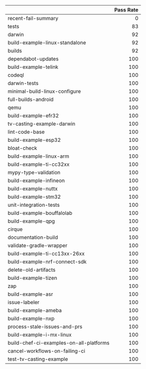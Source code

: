 |                                         |   Pass Rate |
|:----------------------------------------|------------:|
| recent-fail-summary                     |           0 |
| tests                                   |          83 |
| darwin                                  |          92 |
| build-example-linux-standalone          |          92 |
| builds                                  |          92 |
| dependabot-updates                      |         100 |
| build-example-telink                    |         100 |
| codeql                                  |         100 |
| darwin-tests                            |         100 |
| minimal-build-linux-configure           |         100 |
| full-builds-android                     |         100 |
| qemu                                    |         100 |
| build-example-efr32                     |         100 |
| tv-casting-example-darwin               |         100 |
| lint-code-base                          |         100 |
| build-example-esp32                     |         100 |
| bloat-check                             |         100 |
| build-example-linux-arm                 |         100 |
| build-example-ti-cc32xx                 |         100 |
| mypy-type-validation                    |         100 |
| build-example-infineon                  |         100 |
| build-example-nuttx                     |         100 |
| build-example-stm32                     |         100 |
| unit-integration-tests                  |         100 |
| build-example-bouffalolab               |         100 |
| build-example-qpg                       |         100 |
| cirque                                  |         100 |
| documentation-build                     |         100 |
| validate-gradle-wrapper                 |         100 |
| build-example-ti-cc13xx-26xx            |         100 |
| build-example-nrf-connect-sdk           |         100 |
| delete-old-artifacts                    |         100 |
| build-example-tizen                     |         100 |
| zap                                     |         100 |
| build-example-asr                       |         100 |
| issue-labeler                           |         100 |
| build-example-ameba                     |         100 |
| build-example-nxp                       |         100 |
| process-stale-issues-and-prs            |         100 |
| build-example-i-mx-linux                |         100 |
| build-chef-ci-examples-on-all-platforms |         100 |
| cancel-workflows-on-failing-ci          |         100 |
| test-tv-casting-example                 |         100 |